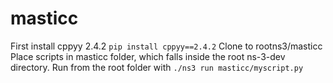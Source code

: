 # masticc

First install cppyy 2.4.2 `pip install cppyy==2.4.2`
Clone to rootns3/masticc
Place scripts in masticc folder, which falls inside the root ns-3-dev directory.
Run from the root folder with `./ns3 run masticc/myscript.py`
